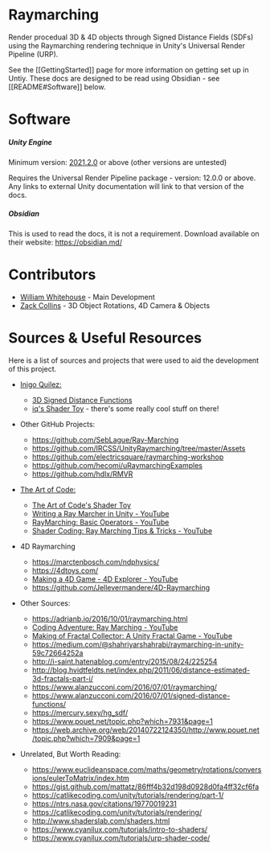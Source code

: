 # Raymarching
Render procedual 3D & 4D objects through Signed Distance Fields (SDFs) using the Raymarching rendering technique in Unity's Universal Render Pipeline (URP).

See the [[GettingStarted]] page for more information on getting set up in Untiy. These docs are designed to be read using Obsidian - see [[README#Software]] below.

# Software
##### Unity Engine
Minimum version: [2021.2.0](https://unity3d.com/unity/whats-new/2021.2.0) or above (other versions are untested)

Requires the Universal Render Pipeline package - version: 12.0.0 or above. Any links to external Unity documentation will link to that version of the docs.

##### Obsidian
This is used to read the docs, it is not a requirement. Download available on their website: https://obsidian.md/ 

# Contributors
- [William Whitehouse](https://williamwhitehouse.dev/) - Main Development
- [Zack Collins]() - 3D Object Rotations, 4D Camera & Objects 

# Sources & Useful Resources
Here is a list of sources and projects that were used to aid the development of this project.

- [Inigo Quilez:](https://www.youtube.com/c/InigoQuilez)
  - [3D Signed Distance Functions](https://iquilezles.org/www/articles/distfunctions/distfunctions.htm)
  - [iq's Shader Toy](https://www.shadertoy.com/user/iq) - there's some really cool stuff on there!
  
- Other GitHub Projects:
  - https://github.com/SebLague/Ray-Marching
  - https://github.com/IRCSS/UnityRaymarching/tree/master/Assets
  - https://github.com/electricsquare/raymarching-workshop
  - https://github.com/hecomi/uRaymarchingExamples
  - https://github.com/hdlx/RMVR
  
- [The Art of Code:](https://www.youtube.com/c/TheArtofCodeIsCool/featured)
  - [The Art of Code's Shader Toy](https://www.shadertoy.com/user/BigWIngs)
  - [Writing a Ray Marcher in Unity - YouTube](https://www.youtube.com/watch?v=S8AWd66hoCo)
  - [RayMarching: Basic Operators - YouTube](https://www.youtube.com/watch?v=AfKGMUDWfuE)
  - [Shader Coding: Ray Marching Tips & Tricks - YouTube](https://www.youtube.com/watch?feature=youtu.be&v=Vmb7VGBVZJA)

 - 4D Raymarching
	 - https://marctenbosch.com/ndphysics/
	 - https://4dtoys.com/
	 - [Making a 4D Game - 4D Explorer - YouTube](https://www.youtube.com/watch?v=nUExziADzjc)
	 - https://github.com/Jellevermandere/4D-Raymarching 
  
- Other Sources:
  - https://adrianb.io/2016/10/01/raymarching.html
  - [Coding Adventure: Ray Marching - YouTube](https://www.youtube.com/watch?v=Cp5WWtMoeKg&feature=youtu.be)
  - [Making of Fractal Collector: A Unity Fractal Game - YouTube](https://www.youtube.com/watch?v=0jwkZKDOzfc)
  - https://medium.com/@shahriyarshahrabi/raymarching-in-unity-59c72664252a
  - http://i-saint.hatenablog.com/entry/2015/08/24/225254
  - http://blog.hvidtfeldts.net/index.php/2011/06/distance-estimated-3d-fractals-part-i/
  - https://www.alanzucconi.com/2016/07/01/raymarching/
  - https://www.alanzucconi.com/2016/07/01/signed-distance-functions/
  - https://mercury.sexy/hg_sdf/
  - https://www.pouet.net/topic.php?which=7931&page=1
  - https://web.archive.org/web/20140722124350/http://www.pouet.net/topic.php?which=7909&page=1
  
- Unrelated, But Worth Reading:
  - https://www.euclideanspace.com/maths/geometry/rotations/conversions/eulerToMatrix/index.htm
  - https://gist.github.com/mattatz/86fff4b32d198d0928d0fa4ff32cf6fa
  - https://catlikecoding.com/unity/tutorials/rendering/part-1/
  - https://ntrs.nasa.gov/citations/19770019231
  - https://catlikecoding.com/unity/tutorials/rendering/
  - http://www.shaderslab.com/shaders.html
  - https://www.cyanilux.com/tutorials/intro-to-shaders/
  - https://www.cyanilux.com/tutorials/urp-shader-code/
  


